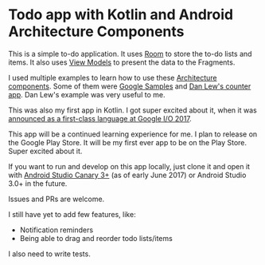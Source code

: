 # Todo app with Kotlin and Android Architecture Components

This is a simple to-do application. It uses [Room](https://developer.android.com/topic/libraries/architecture/room.html) to store the to-do lists and items. It also uses [View Models](https://developer.android.com/topic/libraries/architecture/viewmodel.html) to present the data to the Fragments. 

I used multiple examples to learn how to use these [Architecture components](https://developer.android.com/topic/libraries/architecture/index.html). Some of them were [Google Samples](https://github.com/googlesamples/android-architecture-components) and [Dan Lew's counter app](https://github.com/dlew/android-architecture-counter-sample). Dan Lew's example was very useful to me. 

This was also my first app in Kotlin. I got super excited about it, when it was [announced as a first-class language at Google I/O 2017](https://android-developers.googleblog.com/2017/05/android-announces-support-for-kotlin.html).

This app will be a continued learning experience for me. I plan to release on the Google Play Store. It will be my first ever app to be on the Play Store. Super excited about it.

If you want to run and develop on this app locally, just clone it and open it with [Android Studio Canary 3+](https://developer.android.com/studio/preview/index.html) (as of early June 2017) or Android Studio 3.0+ in the future.

Issues and PRs are welcome.

I still have yet to add few features, like:
* Notification reminders
* Being able to drag and reorder todo lists/items

I also need to write tests. 
